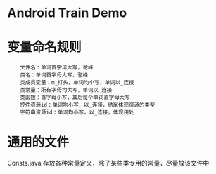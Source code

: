 Android Train Demo
============
变量命名规则
=====
		文件名：单词首字母大写，驼峰
		类名：单词首字母大写，驼峰
		类成员变量：m_打头，单词均小写，单词以_连接
		类常量：所有字母均大写，单词以_连接
		类函数：首字母小写，其后每个单词首字母大写
		控件资源id：单词均小写，以_连接，结尾体现资源的类型
		字符串资源id：单词均小写，以_连接，体现用处
通用的文件
=====
Consts.java 存放各种常量定义，除了某些类专用的常量，尽量放该文件中
